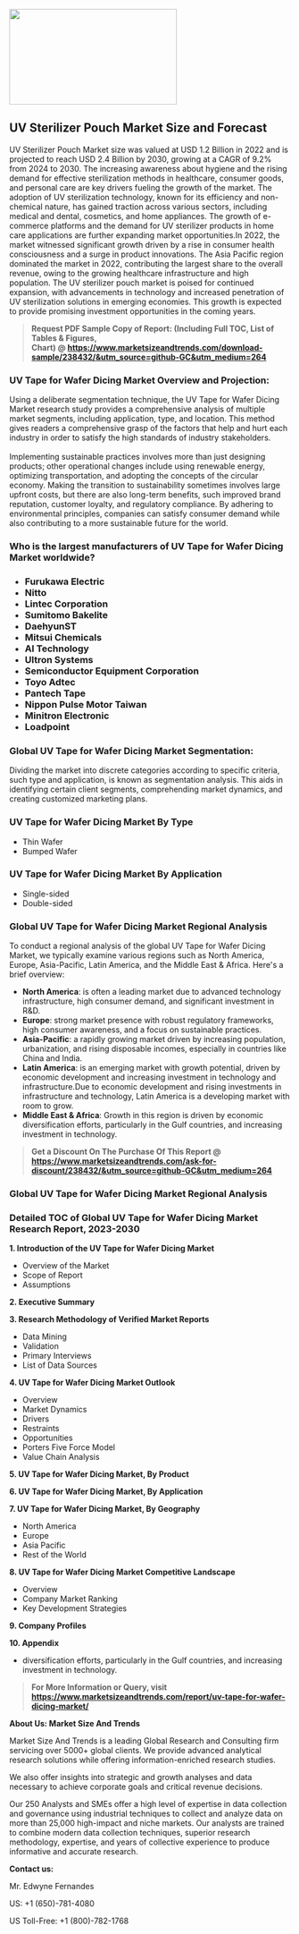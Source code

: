 <p><img class="alignnone size-medium wp-image-20088" src="https://ffe5etoiles.com/wp-content/uploads/2024/12/MST1-300x171.png" alt="" width="300" height="171" /></p><h2>UV Sterilizer Pouch Market Size and Forecast</h2><p>UV Sterilizer Pouch Market size was valued at USD 1.2 Billion in 2022 and is projected to reach USD 2.4 Billion by 2030, growing at a CAGR of 9.2% from 2024 to 2030. The increasing awareness about hygiene and the rising demand for effective sterilization methods in healthcare, consumer goods, and personal care are key drivers fueling the growth of the market. The adoption of UV sterilization technology, known for its efficiency and non-chemical nature, has gained traction across various sectors, including medical and dental, cosmetics, and home appliances. The growth of e-commerce platforms and the demand for UV sterilizer products in home care applications are further expanding market opportunities.In 2022, the market witnessed significant growth driven by a rise in consumer health consciousness and a surge in product innovations. The Asia Pacific region dominated the market in 2022, contributing the largest share to the overall revenue, owing to the growing healthcare infrastructure and high population. The UV sterilizer pouch market is poised for continued expansion, with advancements in technology and increased penetration of UV sterilization solutions in emerging economies. This growth is expected to provide promising investment opportunities in the coming years.</p></p><blockquote id="" class=""><strong>Request PDF Sample Copy of Report: (Including Full TOC, List of Tables &amp; Figures, Chart)&nbsp;@&nbsp;<strong><a href="https://www.marketsizeandtrends.com/download-sample/238432/&utm_source=github-GC&utm_medium=264" target="_blank">https://www.marketsizeandtrends.com/download-sample/238432/&utm_source=github-GC&utm_medium=264</a></strong></strong></blockquote><h3 id="" class="">UV Tape for Wafer Dicing Market&nbsp;Overview and Projection:</h3><p id="" class="">Using a deliberate segmentation technique, the UV Tape for Wafer Dicing Market research study provides a comprehensive analysis of multiple market segments, including application, type, and location. This method gives readers a comprehensive grasp of the factors that help and hurt each industry in order to satisfy the high standards of industry stakeholders. <br /> <br />Implementing sustainable practices involves more than just designing products; other operational changes include using renewable energy, optimizing transportation, and adopting the concepts of the circular economy. Making the transition to sustainability sometimes involves large upfront costs, but there are also long-term benefits, such improved brand reputation, customer loyalty, and regulatory compliance. By adhering to environmental principles, companies can satisfy consumer demand while also contributing to a more sustainable future for the world.</p><h3 id="" class="">Who is the largest manufacturers of&nbsp;UV Tape for Wafer Dicing Market worldwide?</h3><h3 class=""><p><ul><li>Furukawa Electric </li><li> Nitto </li><li> Lintec Corporation </li><li> Sumitomo Bakelite </li><li> DaehyunST </li><li> Mitsui Chemicals </li><li> AI Technology </li><li> Ultron Systems </li><li> Semiconductor Equipment Corporation </li><li> Toyo Adtec </li><li> Pantech Tape </li><li> Nippon Pulse Motor Taiwan </li><li> Minitron Electronic </li><li> Loadpoint</li></ul></p></h3><h3 id="" class="">Global&nbsp;UV Tape for Wafer Dicing Market Segmentation:</h3><p id="" class="">Dividing the market into discrete categories according to specific criteria, such type and application, is known as segmentation analysis. This aids in identifying certain client segments, comprehending market dynamics, and creating customized marketing plans.</p><h3 id="" class="">UV Tape for Wafer Dicing Market&nbsp;By Type</h3><p><p><ul><li>Thin Wafer</li><li> Bumped Wafer</p></li></ul></p></p><h3 id="" class="">UV Tape for Wafer Dicing Market&nbsp;By Application</h3><p class=""><p><ul><li>Single-sided</li><li> Double-sided</li></ul></p></p><h3 id="" class="">Global UV Tape for Wafer Dicing Market Regional Analysis</h3><p id="" class="">To conduct a regional analysis of the global UV Tape for Wafer Dicing Market, we typically examine various regions such as North America, Europe, Asia-Pacific, Latin America, and the Middle East &amp; Africa. Here's a brief overview:</p><ul><li><strong>North America</strong>: is often a leading market due to advanced technology infrastructure, high consumer demand, and significant investment in R&amp;D.</li><li><strong>Europe</strong>: strong market presence with robust regulatory frameworks, high consumer awareness, and a focus on sustainable practices.</li><li><strong>Asia-Pacific</strong>: a rapidly growing market driven by increasing population, urbanization, and rising disposable incomes, especially in countries like China and India.</li><li><strong>Latin America</strong>: is an emerging market with growth potential, driven by economic development and increasing investment in technology and infrastructure.Due to economic development and rising investments in infrastructure and technology, Latin America is a developing market with room to grow.</li><li><strong>Middle East &amp; Africa</strong>: Growth in this region is driven by economic diversification efforts, particularly in the Gulf countries, and increasing investment in technology.</li></ul><blockquote id="" class=""><strong>Get a Discount On The Purchase Of This Report @ <strong><a href="https://www.marketsizeandtrends.com/ask-for-discount/238432/&utm_source=github-GC&utm_medium=264" target="_blank">https://www.marketsizeandtrends.com/ask-for-discount/238432/&utm_source=github-GC&utm_medium=264</a></strong></strong></blockquote><h3 id="" class="">Global UV Tape for Wafer Dicing Market Regional Analysis</h3><h3 id="" class="">Detailed TOC of Global UV Tape for Wafer Dicing Market Research Report, 2023-2030</h3><p id="" class=""><strong>1. Introduction of the UV Tape for Wafer Dicing Market</strong></p><ul><li>Overview of the Market</li><li>Scope of Report</li><li>Assumptions</li></ul><p id="" class=""><strong>2. Executive Summary</strong></p><p id="" class=""><strong>3. Research Methodology of Verified Market Reports</strong></p><ul><li>Data Mining</li><li>Validation</li><li>Primary Interviews</li><li>List of Data Sources</li></ul><p id="" class=""><strong>4. UV Tape for Wafer Dicing Market Outlook</strong></p><ul><li>Overview</li><li>Market Dynamics</li><li>Drivers</li><li>Restraints</li><li>Opportunities</li><li>Porters Five Force Model</li><li>Value Chain Analysis</li></ul><p id="" class=""><strong>5. UV Tape for Wafer Dicing Market, By Product</strong></p><p id="" class=""><strong>6. UV Tape for Wafer Dicing Market, By Application</strong></p><p id="" class=""><strong>7. UV Tape for Wafer Dicing Market, By Geography</strong></p><ul><li>North America</li><li>Europe</li><li>Asia Pacific</li><li>Rest of the World</li></ul><p id="" class=""><strong>8. UV Tape for Wafer Dicing Market Competitive Landscape</strong></p><ul><li>Overview</li><li>Company Market Ranking</li><li>Key Development Strategies</li></ul><p id="" class=""><strong>9. Company Profiles</strong></p><p id="" class=""><strong>10. Appendix</strong></p><ul><li>diversification efforts, particularly in the Gulf countries, and increasing investment in technology.</li></ul><blockquote id="" class=""><strong>For More Information or Query, visit <strong><strong><a href="https://www.marketsizeandtrends.com/report/uv-tape-for-wafer-dicing-market/" target="_blank">https://www.marketsizeandtrends.com/report/uv-tape-for-wafer-dicing-market/</a></strong></strong></strong></blockquote><p id="" class=""><strong>About Us: Market Size And Trends</strong></p><p id="" class="">Market Size And Trends is a leading Global Research and Consulting firm servicing over 5000+ global clients. We provide advanced analytical research solutions while offering information-enriched research studies.</p><p id="" class="">We also offer insights into strategic and growth analyses and data necessary to achieve corporate goals and critical revenue decisions.</p><p id="" class="">Our 250 Analysts and SMEs offer a high level of expertise in data collection and governance using industrial techniques to collect and analyze data on more than 25,000 high-impact and niche markets. Our analysts are trained to combine modern data collection techniques, superior research methodology, expertise, and years of collective experience to produce informative and accurate research.</p><p id="" class=""><strong>Contact us:</strong></p><p id="" class="">Mr. Edwyne Fernandes</p><p id="" class="">US: +1 (650)-781-4080</p><p id="" class="">US Toll-Free: +1 (800)-782-1768</p>
